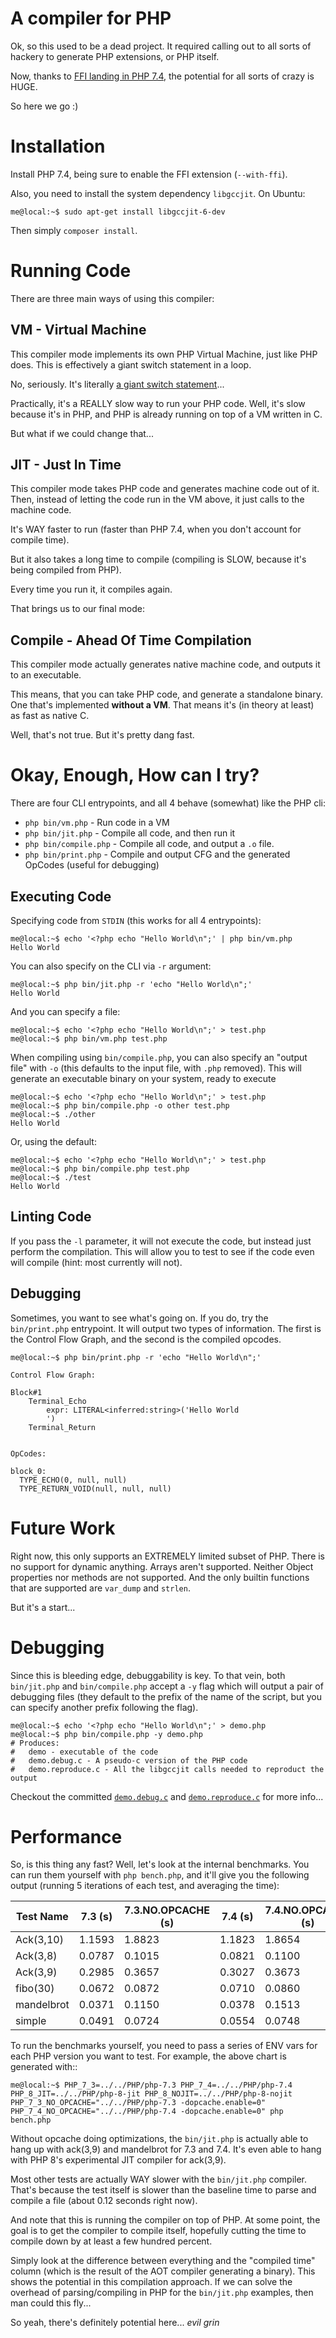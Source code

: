 # A compiler for PHP

Ok, so this used to be a dead project. It required calling out to all sorts of hackery to generate PHP extensions, or PHP itself.

Now, thanks to [FFI landing in PHP 7.4](https://wiki.php.net/rfc/ffi), the potential for all sorts of crazy is HUGE. 

So here we go :)

# Installation

Install PHP 7.4, being sure to enable the FFI extension (`--with-ffi`).

Also, you need to install the system dependency `libgccjit`. On Ubuntu:

```console
me@local:~$ sudo apt-get install libgccjit-6-dev
```

Then simply `composer install`.

# Running Code

There are three main ways of using this compiler:

## VM - Virtual Machine

This compiler mode implements its own PHP Virtual Machine, just like PHP does. This is effectively a giant switch statement in a loop.

No, seriously. It's literally [a giant switch statement](lib/VM.php)...

Practically, it's a REALLY slow way to run your PHP code. Well, it's slow because it's in PHP, and PHP is already running on top of a VM written in C. 

But what if we could change that...

## JIT - Just In Time

This compiler mode takes PHP code and generates machine code out of it. Then, instead of letting the code run in the VM above, it just calls to the machine code.

It's WAY faster to run (faster than PHP 7.4, when you don't account for compile time).

But it also takes a long time to compile (compiling is SLOW, because it's being compiled from PHP).

Every time you run it, it compiles again. 

That brings us to our final mode:

## Compile - Ahead Of Time Compilation

This compiler mode actually generates native machine code, and outputs it to an executable.

This means, that you can take PHP code, and generate a standalone binary. One that's implemented **without a VM**. That means it's (in theory at least) as fast as native C.

Well, that's not true. But it's pretty dang fast.

# Okay, Enough, How can I try?

There are four CLI entrypoints, and all 4 behave (somewhat) like the PHP cli:

 * `php bin/vm.php` - Run code in a VM
 * `php bin/jit.php` - Compile all code, and then run it
 * `php bin/compile.php` - Compile all code, and output a `.o` file.
 * `php bin/print.php` - Compile and output CFG and the generated OpCodes (useful for debugging)

## Executing Code

Specifying code from `STDIN` (this works for all 4 entrypoints):

```console
me@local:~$ echo '<?php echo "Hello World\n";' | php bin/vm.php
Hello World
```

You can also specify on the CLI via `-r` argument:

```console
me@local:~$ php bin/jit.php -r 'echo "Hello World\n";'
Hello World
```

And you can specify a file:

```console
me@local:~$ echo '<?php echo "Hello World\n";' > test.php
me@local:~$ php bin/vm.php test.php
```

When compiling using `bin/compile.php`, you can also specify an "output file" with `-o` (this defaults to the input file, with `.php` removed). This will generate an executable binary on your system, ready to execute

```console
me@local:~$ echo '<?php echo "Hello World\n";' > test.php
me@local:~$ php bin/compile.php -o other test.php
me@local:~$ ./other
Hello World
```

Or, using the default:

```console
me@local:~$ echo '<?php echo "Hello World\n";' > test.php
me@local:~$ php bin/compile.php test.php
me@local:~$ ./test
Hello World
```

## Linting Code

If you pass the `-l` parameter, it will not execute the code, but instead just perform the compilation. This will allow you to test to see if the code even will compile (hint: most currently will not).

## Debugging

Sometimes, you want to see what's going on. If you do, try the `bin/print.php` entrypoint. It will output two types of information. The first is the Control Flow Graph, and the second is the compiled opcodes.

```console
me@local:~$ php bin/print.php -r 'echo "Hello World\n";'

Control Flow Graph:

Block#1
    Terminal_Echo
        expr: LITERAL<inferred:string>('Hello World
        ')
    Terminal_Return


OpCodes:

block_0:
  TYPE_ECHO(0, null, null)
  TYPE_RETURN_VOID(null, null, null)
```

# Future Work

Right now, this only supports an EXTREMELY limited subset of PHP. There is no support for dynamic anything. Arrays aren't supported. Neither Object properties nor methods are not supported. And the only builtin functions that are supported are `var_dump` and `strlen`.

But it's a start...

# Debugging

Since this is bleeding edge, debuggability is key. To that vein, both `bin/jit.php` and `bin/compile.php` accept a `-y` flag which will output a pair of debugging files (they default to the prefix of the name of the script, but you can specify another prefix following the flag).

```console
me@local:~$ echo '<?php echo "Hello World\n";' > demo.php
me@local:~$ php bin/compile.php -y demo.php
# Produces: 
#   demo - executable of the code
#   demo.debug.c - A pseudo-c version of the PHP code
#   demo.reproduce.c - All the libgccjit calls needed to reproduct the output
```

Checkout the committed [`demo.debug.c`](demo.debug.c) and [`demo.reproduce.c`](demo.reproduce.c) for more info...

# Performance

So, is this thing any fast? Well, let's look at the internal benchmarks. You can run them yourself with `php bench.php`, and it'll give you the following output (running 5 iterations of each test, and averaging the time):


| Test Name          |            7.3 (s)| 7.3.NO.OPCACHE (s)|            7.4 (s)| 7.4.NO.OPCACHE (s)|          8.JIT (s)|        8.NOJIT (s)| bin/jit.php (s) | bin/compile.php (s) | compiled time (s) |
|--------------------|-------------------|-------------------|-------------------|-------------------|-------------------|-------------------|-----------------|---------------------|-------------------|
|          Ack(3,10) |            1.1593 |            1.8823 |            1.1823 |            1.8654 |            0.6622 |            1.1565 |          0.3368 |              0.1257 |            0.2134 |
|           Ack(3,8) |            0.0787 |            0.1015 |            0.0821 |            0.1100 |            0.0470 |            0.0792 |          0.1392 |              0.1263 |            0.0147 |
|           Ack(3,9) |            0.2985 |            0.3657 |            0.3027 |            0.3673 |            0.1676 |            0.2944 |          0.1770 |              0.1269 |            0.0539 |
|           fibo(30) |            0.0672 |            0.0872 |            0.0710 |            0.0860 |            0.0438 |            0.0701 |          0.1357 |              0.1266 |            0.0116 |
|         mandelbrot |            0.0371 |            0.1150 |            0.0378 |            0.1513 |            0.0207 |            0.0371 |          0.1533 |              0.1399 |            0.0142 |
|             simple |            0.0491 |            0.0724 |            0.0554 |            0.0748 |            0.0215 |            0.0591 |          0.1566 |              0.1330 |            0.0141 |

To run the benchmarks yourself, you need to pass a series of ENV vars for each PHP version you want to test. For example, the above chart is generated with::

```console
me@local:~$ PHP_7_3=../../PHP/php-7.3 PHP_7_4=../../PHP/php-7.4 PHP_8_JIT=../../PHP/php-8-jit PHP_8_NOJIT=../../PHP/php-8-nojit PHP_7_3_NO_OPCACHE="../../PHP/php-7.3 -dopcache.enable=0" PHP_7_4_NO_OPCACHE="../../PHP/php-7.4 -dopcache.enable=0" php bench.php 
```

Without opcache doing optimizations, the `bin/jit.php` is actually able to hang up with ack(3,9) and mandelbrot for 7.3 and 7.4. It's even able to hang with PHP 8's experimental JIT compiler for ack(3,9). 

Most other tests are actually WAY slower with the `bin/jit.php` compiler. That's because the test itself is slower than the baseline time to parse and compile a file (about 0.12 seconds right now).

And note that this is running the compiler on top of PHP. At some point, the goal is to get the compiler to compile itself, hopefully cutting the time to compile down by at least a few hundred percent.

Simply look at the difference between everything and the "compiled time" column (which is the result of the AOT compiler generating a binary). This shows the potential in this compilation approach. If we can solve the overhead of parsing/compiling in PHP for the `bin/jit.php` examples, then man could this fly...

So yeah, there's definitely potential here... *evil grin*